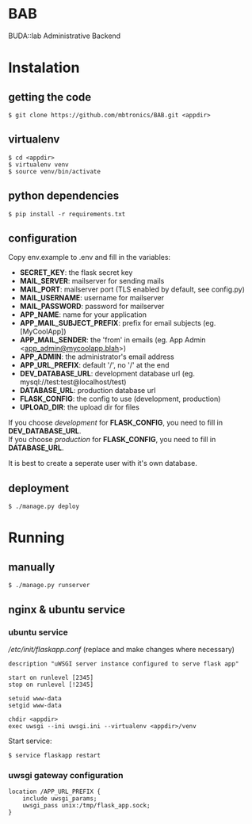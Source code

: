 # BAB
BUDA::lab Administrative Backend

# Instalation

## getting the code
    $ git clone https://github.com/mbtronics/BAB.git <appdir>

## virtualenv
    $ cd <appdir>
    $ virtualenv venv
    $ source venv/bin/activate

## python dependencies
    $ pip install -r requirements.txt

## configuration
Copy env.example to .env and fill in the variables:

* **SECRET_KEY**: the flask secret key
* **MAIL_SERVER**: mailserver for sending mails
* **MAIL_PORT**: mailserver port (TLS enabled by default, see config.py)
* **MAIL_USERNAME**: username for mailserver
* **MAIL_PASSWORD**: password for mailserver
* **APP_NAME**: name for your application
* **APP_MAIL_SUBJECT_PREFIX**: prefix for email subjects (eg. [MyCoolApp])
* **APP_MAIL_SENDER**: the 'from' in emails (eg. App Admin \<app_admin@mycoolapp.blah\>)   
* **APP_ADMIN**: the administrator's email address
* **APP_URL_PREFIX**: default '/', no '/' at the end
* **DEV_DATABASE_URL**: development database url (eg. mysql://test:test@localhost/test)
* **DATABASE_URL**: production database url
* **FLASK_CONFIG**: the config to use (development, production)
* **UPLOAD_DIR**: the upload dir for files

If you choose *development* for **FLASK_CONFIG**, you need to fill in **DEV_DATABASE_URL**.<br>
If you choose *production* for **FLASK_CONFIG**, you need to fill in **DATABASE_URL**.

It is best to create a seperate user with it's own database.

## deployment
    $ ./manage.py deploy

# Running

## manually
    $ ./manage.py runserver

## nginx & ubuntu service

### ubuntu service
*/etc/init/flaskapp.conf* (replace <appdir> and make changes where necessary)

    description "uWSGI server instance configured to serve flask app"
    
    start on runlevel [2345]
    stop on runlevel [!2345]
    
    setuid www-data
    setgid www-data
    
    chdir <appdir>
    exec uwsgi --ini uwsgi.ini --virtualenv <appdir>/venv

Start service:

    $ service flaskapp restart

### uwsgi gateway configuration
    location /APP_URL_PREFIX {
        include uwsgi_params;
        uwsgi_pass unix:/tmp/flask_app.sock;
    }
